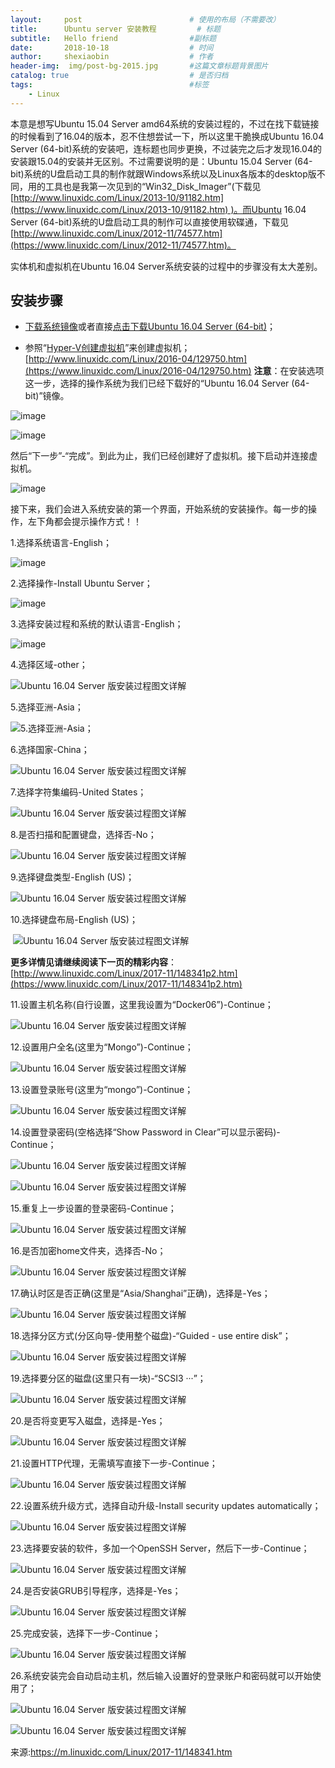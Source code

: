 ```yaml
---
layout:     post   				        # 使用的布局（不需要改）
title:      Ubuntu server 安装教程 		   # 标题 
subtitle:   Hello friend                #副标题
date:       2018-10-18				    # 时间
author:     shexiaobin 				    # 作者
header-img:  img/post-bg-2015.jpg     	#这篇文章标题背景图片
catalog: true 						    # 是否归档
tags:								    #标签
    - Linux
---
```



本意是想写Ubuntu 15.04 Server amd64系统的安装过程的，不过在找下载链接的时候看到了16.04的版本，忍不住想尝试一下，所以这里干脆换成Ubuntu 16.04 Server (64-bit)系统的安装吧，连标题也同步更换，不过装完之后才发现16.04的安装跟15.04的安装并无区别。不过需要说明的是：Ubuntu 15.04 Server (64-bit)系统的U盘启动工具的制作就跟Windows系统以及Linux各版本的desktop版不同，用的工具也是我第一次见到的“Win32_Disk_Imager”(下载见 [http://www.linuxidc.com/Linux/2013-10/91182.htm](https://www.linuxidc.com/Linux/2013-10/91182.htm) )。而Ubuntu 16.04 Server (64-bit)系统的U盘启动工具的制作可以直接使用软碟通，下载见 [http://www.linuxidc.com/Linux/2012-11/74577.htm](https://www.linuxidc.com/Linux/2012-11/74577.htm)。

实体机和虚拟机在Ubuntu 16.04 Server系统安装的过程中的步骤没有太大差别。

## 安装步骤

*   [下载系统镜像](http://www.ubuntu.com/download/alternative-downloads)或者直接[点击下载Ubuntu 16.04 Server (64-bit)](http://releases.ubuntu.com/16.04/)；

*   参照“[Hyper-V创建虚拟机](https://www.linuxidc.com/Linux/2016-04/129750.htm)”来创建虚拟机；[http://www.linuxidc.com/Linux/2016-04/129750.htm](https://www.linuxidc.com/Linux/2016-04/129750.htm)
    **注意**：在安装选项这一步，选择的操作系统为我们已经下载好的“Ubuntu 16.04 Server (64-bit)”镜像。

![image](http://upload-images.jianshu.io/upload_images/12269087-3fae8faf427eebe4.png?imageMogr2/auto-orient/strip%7CimageView2/2/w/1240)

![image](http://upload-images.jianshu.io/upload_images/12269087-6a63848c3f2eb9e7.png?imageMogr2/auto-orient/strip%7CimageView2/2/w/1240)

然后“下一步”-“完成”。到此为止，我们已经创建好了虚拟机。接下启动并连接虚拟机。

![image](http://upload-images.jianshu.io/upload_images/12269087-b439f0dc70576936.png?imageMogr2/auto-orient/strip%7CimageView2/2/w/1240)

接下来，我们会进入系统安装的第一个界面，开始系统的安装操作。每一步的操作，左下角都会提示操作方式！！

1.选择系统语言-English；

![image](http://upload-images.jianshu.io/upload_images/12269087-23344a1dced970b5.png?imageMogr2/auto-orient/strip%7CimageView2/2/w/1240)

2.选择操作-Install Ubuntu Server；

![image](http://upload-images.jianshu.io/upload_images/12269087-9a25f6490d5a225c.png?imageMogr2/auto-orient/strip%7CimageView2/2/w/1240)

3.选择安装过程和系统的默认语言-English；

![image](http://upload-images.jianshu.io/upload_images/12269087-785e1037b7141b99.png?imageMogr2/auto-orient/strip%7CimageView2/2/w/1240)

4.选择区域-other；

![Ubuntu 16.04 Server 版安装过程图文详解](http://upload-images.jianshu.io/upload_images/12269087-665c32ed344786e8.png?imageMogr2/auto-orient/strip%7CimageView2/2/w/1240)

5.选择亚洲-Asia；

![5.选择亚洲-Asia；](http://upload-images.jianshu.io/upload_images/12269087-15a17d1364aa7810.png?imageMogr2/auto-orient/strip%7CimageView2/2/w/1240)

6.选择国家-China；

![Ubuntu 16.04 Server 版安装过程图文详解](http://upload-images.jianshu.io/upload_images/12269087-0d5d78b2a4d2aba0.png?imageMogr2/auto-orient/strip%7CimageView2/2/w/1240)

7.选择字符集编码-United States；

![Ubuntu 16.04 Server 版安装过程图文详解](http://upload-images.jianshu.io/upload_images/12269087-900dc2690cf8b175.png?imageMogr2/auto-orient/strip%7CimageView2/2/w/1240)

8.是否扫描和配置键盘，选择否-No；

![Ubuntu 16.04 Server 版安装过程图文详解](http://upload-images.jianshu.io/upload_images/12269087-135f492d0f09cdd9.png?imageMogr2/auto-orient/strip%7CimageView2/2/w/1240)

9.选择键盘类型-English (US)；

![Ubuntu 16.04 Server 版安装过程图文详解](http://upload-images.jianshu.io/upload_images/12269087-23f31196a51a440a.png?imageMogr2/auto-orient/strip%7CimageView2/2/w/1240)

10.选择键盘布局-English (US)；

 ![Ubuntu 16.04 Server 版安装过程图文详解](http://upload-images.jianshu.io/upload_images/12269087-fb9bac5ae5554980.png?imageMogr2/auto-orient/strip%7CimageView2/2/w/1240)

**更多详情见请继续阅读下一页的精彩内容**： [http://www.linuxidc.com/Linux/2017-11/148341p2.htm](https://www.linuxidc.com/Linux/2017-11/148341p2.htm)

11.设置主机名称(自行设置，这里我设置为“Docker06”)-Continue；

![Ubuntu 16.04 Server 版安装过程图文详解](http://upload-images.jianshu.io/upload_images/12269087-b50b0e35b08efc8f.png?imageMogr2/auto-orient/strip%7CimageView2/2/w/1240)

12.设置用户全名(这里为“Mongo”)-Continue；

![Ubuntu 16.04 Server 版安装过程图文详解](http://upload-images.jianshu.io/upload_images/12269087-8ba5442dadfaf329.png?imageMogr2/auto-orient/strip%7CimageView2/2/w/1240)

13.设置登录账号(这里为“mongo”)-Continue；

![Ubuntu 16.04 Server 版安装过程图文详解](http://upload-images.jianshu.io/upload_images/12269087-93918c00e5356045.png?imageMogr2/auto-orient/strip%7CimageView2/2/w/1240)

14.设置登录密码(空格选择“Show Password in Clear”可以显示密码)-Continue；

![Ubuntu 16.04 Server 版安装过程图文详解](http://upload-images.jianshu.io/upload_images/12269087-c575588b8154b0f9.png?imageMogr2/auto-orient/strip%7CimageView2/2/w/1240)

![Ubuntu 16.04 Server 版安装过程图文详解](http://upload-images.jianshu.io/upload_images/12269087-c50d354f467d4364.png?imageMogr2/auto-orient/strip%7CimageView2/2/w/1240)

15.重复上一步设置的登录密码-Continue；

![Ubuntu 16.04 Server 版安装过程图文详解](http://upload-images.jianshu.io/upload_images/12269087-50a0d6ad942bfdac.png?imageMogr2/auto-orient/strip%7CimageView2/2/w/1240)

16.是否加密home文件夹，选择否-No；

![Ubuntu 16.04 Server 版安装过程图文详解](http://upload-images.jianshu.io/upload_images/12269087-4c80a236c5445d36.png?imageMogr2/auto-orient/strip%7CimageView2/2/w/1240)

17.确认时区是否正确(这里是“Asia/Shanghai”正确)，选择是-Yes；

![Ubuntu 16.04 Server 版安装过程图文详解](http://upload-images.jianshu.io/upload_images/12269087-91dfd43eaa79ad97.png?imageMogr2/auto-orient/strip%7CimageView2/2/w/1240)

18.选择分区方式(分区向导-使用整个磁盘)-“Guided - use entire disk”；

![Ubuntu 16.04 Server 版安装过程图文详解](http://upload-images.jianshu.io/upload_images/12269087-d1905e1a22a5d77e.png?imageMogr2/auto-orient/strip%7CimageView2/2/w/1240)

19.选择要分区的磁盘(这里只有一块)-“SCSI3 ···”；

![Ubuntu 16.04 Server 版安装过程图文详解](http://upload-images.jianshu.io/upload_images/12269087-651812fa58f11044.png?imageMogr2/auto-orient/strip%7CimageView2/2/w/1240)

20.是否将变更写入磁盘，选择是-Yes；

![Ubuntu 16.04 Server 版安装过程图文详解](http://upload-images.jianshu.io/upload_images/12269087-15566bd90194df1d.png?imageMogr2/auto-orient/strip%7CimageView2/2/w/1240)

21.设置HTTP代理，无需填写直接下一步-Continue；

![Ubuntu 16.04 Server 版安装过程图文详解](http://upload-images.jianshu.io/upload_images/12269087-e479729413b98a73.png?imageMogr2/auto-orient/strip%7CimageView2/2/w/1240)

22.设置系统升级方式，选择自动升级-Install security updates automatically；

![Ubuntu 16.04 Server 版安装过程图文详解](http://upload-images.jianshu.io/upload_images/12269087-ee36d9fcef2b4e54.png?imageMogr2/auto-orient/strip%7CimageView2/2/w/1240)

23.选择要安装的软件，多加一个OpenSSH Server，然后下一步-Continue；

![Ubuntu 16.04 Server 版安装过程图文详解](http://upload-images.jianshu.io/upload_images/12269087-097f9d5ef5bc9701.png?imageMogr2/auto-orient/strip%7CimageView2/2/w/1240)

24.是否安装GRUB引导程序，选择是-Yes；

![Ubuntu 16.04 Server 版安装过程图文详解](http://upload-images.jianshu.io/upload_images/12269087-5b8121d4df94373f.png?imageMogr2/auto-orient/strip%7CimageView2/2/w/1240)

25.完成安装，选择下一步-Continue；

![Ubuntu 16.04 Server 版安装过程图文详解](http://upload-images.jianshu.io/upload_images/12269087-d3dcbfd682883629.png?imageMogr2/auto-orient/strip%7CimageView2/2/w/1240)

26.系统安装完会自动启动主机，然后输入设置好的登录账户和密码就可以开始使用了；

![Ubuntu 16.04 Server 版安装过程图文详解](http://upload-images.jianshu.io/upload_images/12269087-c132137de285c5cf.png?imageMogr2/auto-orient/strip%7CimageView2/2/w/1240)

![Ubuntu 16.04 Server 版安装过程图文详解](http://upload-images.jianshu.io/upload_images/12269087-74c59040c581904b.png?imageMogr2/auto-orient/strip%7CimageView2/2/w/1240)

来源:https://m.linuxidc.com/Linux/2017-11/148341.htm
